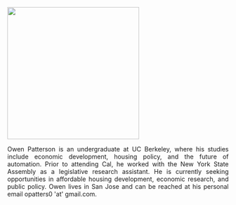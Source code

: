 <p align="left">
  <img width="300" src="https://scontent-lga3-1.xx.fbcdn.net/v/t31.0-8/25531929_899450653543541_70826121351541736_o.jpg?_nc_cat=111&_nc_ohc=VUfQgxhX0nYAQnLVi3gNWhvEvRwTWAntCjcN82XETouwmMhSBCc8h3p1A&_nc_ht=scontent-lga3-1.xx&oh=7aedde4d0331a0e7b46cacdba877582f&oe=5EA180A4">
</p>
<p align="justify"> 
Owen Patterson is an undergraduate at UC Berkeley, where his studies include economic development, housing policy, and the 
future of automation. Prior to attending Cal, he worked with the New York State Assembly as a legislative research assistant. 
He is currently seeking opportunities in affordable housing development, economic research, and public policy. Owen lives in 
San Jose and can be reached at his personal email opatters0 'at' gmail.com. 
</p>
